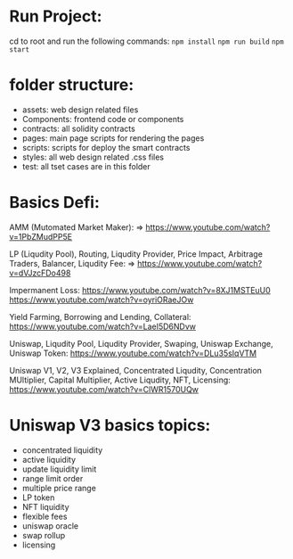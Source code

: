 # Run Project:
cd to root and run the following commands: 
`npm install`
`npm run build`
`npm start`


# folder structure:
- assets: web design related files
- Components: frontend code or components
- contracts: all solidity contracts
- pages: main page scripts for rendering the pages
- scripts: scripts for deploy the smart contracts
- styles: all web design related .css files
- test: all tset cases are in this folder


# Basics Defi:

AMM (Mutomated Market Maker): 
=> https://www.youtube.com/watch?v=1PbZMudPP5E 



LP (Liqudity Pool), Routing, Liqudity Provider, Price Impact, Arbitrage Traders, Balancer, Liqudity Fee: 
=> https://www.youtube.com/watch?v=dVJzcFDo498 



Impermanent Loss: 
https://www.youtube.com/watch?v=8XJ1MSTEuU0 
https://www.youtube.com/watch?v=oyriORaeJOw 



Yield Farming, Borrowing and Lending, Collateral: 
https://www.youtube.com/watch?v=LaeI5D6NDvw 



Uniswap, Liqudity Pool, Liqudity Provider, Swaping, Uniswap Exchange, Uniswap Token: 
https://www.youtube.com/watch?v=DLu35sIqVTM 


Uniswap V1, V2, V3 Explained, Concentrated Liqudity, Concentration MUltiplier, Capital Multiplier, Active Liqudity, NFT, Licensing: 
https://www.youtube.com/watch?v=ClWR1570UQw 




# Uniswap V3 basics topics:
- concentrated liquidity
- active liquidity
- update liquidity limit
- range limit order
- multiple price range
- LP token
- NFT liquidity
- flexible fees
- uniswap oracle
- swap rollup
- licensing

